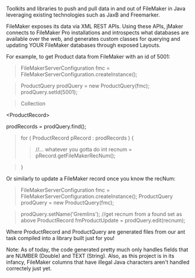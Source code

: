 Toolkits and libraries to push and pull data in and out of FileMaker in Java leveraging existing technologies such as JaxB and Freemarker.

FileMaker exposes its data via XML REST APIs.  Using these APIs, jMaker connects to FileMaker Pro installations and introspects what databases are available over the web, and generates custom classes for querying and updating YOUR FileMaker databases through exposed Layouts.

For example, to get Product data from FileMaker with an id of 5001:


> FileMakerServerConfiguration fmc = FileMakerServerConfiguration.createInstance();

> ProductQuery prodQuery = new ProductQuery(fmc);
> prodQuery.setId(5001);

> Collection

&lt;ProductRecord&gt;

 prodRecords = prodQuery.find();
> for ( ProductRecord pRecord : prodRecords )
> {
> > //... whatever you gotta do
> > int recnum = pRecord.getFileMakerRecNum();

> }


Or similarly to update a FileMaker record once you know the recNum:

> FileMakerServerConfiguration fmc = FileMakerServerConfiguration.createInstance();
> ProductQuery prodQuery = new ProductQuery(fmc);

> prodQuery.setName('Gremlins');
> //get recnum from a found set as above
> ProductRecord fmProductUpdate = prodQuery.edit(recnum);

Where ProductRecord and ProductQuery are generated files from our ant task compiled into a library built just for you!

Note: As of today, the code generated pretty much only handles fields that are NUMBER (Double) and TEXT (String).  Also, as this project is in its infancy, FileMaker columns that have illegal Java characters aren't handled  correctely just yet.